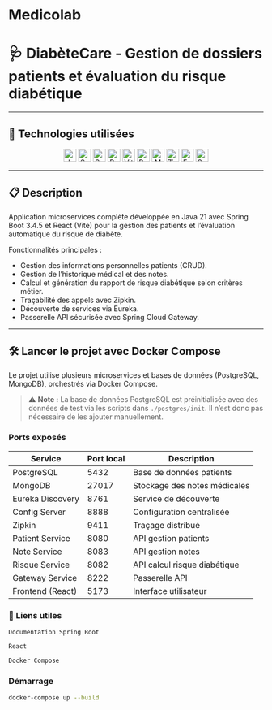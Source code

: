 # Medicolab
# 🩺 DiabèteCare - Gestion de dossiers patients et évaluation du risque diabétique

---

## 🔧 Technologies utilisées

<p align="center">
  <img alt="Java" src="https://img.shields.io/badge/Java-21-blue?logo=java&logoColor=white" height="25"/>  
  <img alt="Spring Boot" src="https://img.shields.io/badge/Spring%20Boot-3.4.5-brightgreen?logo=spring&logoColor=white" height="25"/>
  <img alt="Spring Cloud" src="https://img.shields.io/badge/Spring%20Cloud-lightgreen?logo=springboot&logoColor=white" height="25"/>
  <img alt="React" src="https://img.shields.io/badge/React-17.0.2-blue?logo=react&logoColor=white" height="25"/>
  <img alt="Vite" src="https://img.shields.io/badge/Vite-4.3.9-yellow?logo=vite&logoColor=black" height="25"/>
  <img alt="PostgreSQL" src="https://img.shields.io/badge/PostgreSQL-15.3-blue?logo=postgresql&logoColor=white" height="25"/>
  <img alt="MongoDB" src="https://img.shields.io/badge/MongoDB-6.0-green?logo=mongodb&logoColor=white" height="25"/>
  <img alt="Zipkin" src="https://img.shields.io/badge/Zipkin-Trace-purple?logo=zipkin&logoColor=white" height="25"/>
  <img alt="Eureka" src="https://img.shields.io/badge/Eureka-ServiceDiscovery-orange?logo=springboot&logoColor=white" height="25"/>
  <img alt="Spring Security" src="https://img.shields.io/badge/Spring%20Security-green?logo=springsecurity&logoColor=white" height="25"/>
</p>

---

## 📋 Description

Application microservices complète développée en Java 21 avec Spring Boot 3.4.5 et React (Vite) pour la gestion des patients et l’évaluation automatique du risque de diabète.

Fonctionnalités principales :
- Gestion des informations personnelles patients (CRUD).
- Gestion de l’historique médical et des notes.
- Calcul et génération du rapport de risque diabétique selon critères métier.
- Traçabilité des appels avec Zipkin.
- Découverte de services via Eureka.
- Passerelle API sécurisée avec Spring Cloud Gateway.

---

## 🛠️ Lancer le projet avec Docker Compose

Le projet utilise plusieurs microservices et bases de données (PostgreSQL, MongoDB), orchestrés via Docker Compose.

> ⚠️ **Note :** La base de données PostgreSQL est préinitialisée avec des données de test via les scripts dans `./postgres/init`. Il n’est donc pas nécessaire de les ajouter manuellement.

### Ports exposés

| Service            | Port local | Description                    |
|--------------------|------------|-------------------------------|
| PostgreSQL         | 5432       | Base de données patients       |
| MongoDB            | 27017      | Stockage des notes médicales   |
| Eureka Discovery   | 8761       | Service de découverte          |
| Config Server      | 8888       | Configuration centralisée      |
| Zipkin             | 9411       | Traçage distribué              |
| Patient Service    | 8080       | API gestion patients           |
| Note Service       | 8083       | API gestion notes              |
| Risque Service     | 8082       | API calcul risque diabétique   |
| Gateway Service    | 8222       | Passerelle API                 |
| Frontend (React)   | 5173       | Interface utilisateur          |

### 🔗 Liens utiles

    Documentation Spring Boot

    React

    Docker Compose

### Démarrage

```bash
docker-compose up --build

